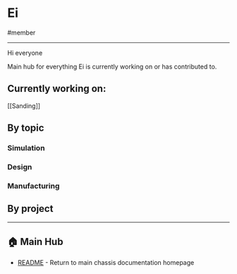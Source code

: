 # Ei
#member

---
Hi everyone

Main hub for everything Ei is currently working on or has contributed to.
## Currently working on:
[[Sanding]]

## By topic

### Simulation

### Design

### Manufacturing

## By project

---

## 🏠 Main Hub
- [README](../README.md) - Return to main chassis documentation homepage

